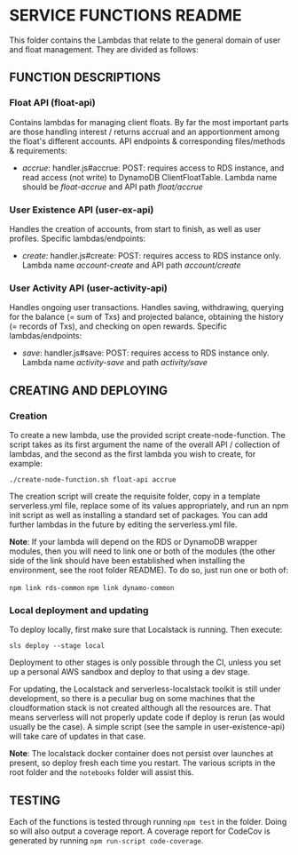 # SERVICE FUNCTIONS README

This folder contains the Lambdas that relate to the general domain of user and float management. They are divided as follows:

## FUNCTION DESCRIPTIONS

### Float API (float-api)

Contains lambdas for managing client floats. By far the most important parts are those handling interest / returns accrual and
an apportionment among the float's different accounts. API endpoints & corresponding files/methods & requirements:

* _accrue_: handler.js#accrue: POST: requires access to RDS instance, and read access (not write) to DynamoDB ClientFloatTable. Lambda name should be _float-accrue_ and API path _float/accrue_

### User Existence API (user-ex-api)

Handles the creation of accounts, from start to finish, as well as user profiles. Specific lambdas/endpoints:

* _create_: handler.js#create: POST: requires access to RDS instance only. Lambda name _account-create_ and API path _account/create_

### User Activity API (user-activity-api)

Handles ongoing user transactions. Handles saving, withdrawing, querying for the balance (= sum of Txs) and projected balance,
obtaining the history (= records of Txs), and checking on open rewards. Specific lambdas/endpoints:

* _save_: handler.js#save: POST: requires access to RDS instance only. Lambda name _activity-save_ and path _activity/save_

## CREATING AND DEPLOYING

### Creation

To create a new lambda, use the provided script create-node-function. The script takes as its first argument the name of the 
overall API / collection of lambdas, and the second as the first lambda you wish to create, for example:

``./create-node-function.sh float-api accrue``

The creation script will create the requisite folder, copy in a template serverless.yml file, replace some of its values appropriately,
and run an npm init script as well as installing a standard set of packages. You can add further lambdas in the future by editing the serverless.yml file.

**Note**: If your lambda will depend on the RDS or DynamoDB wrapper modules, then you will need to link one or both of the modules
(the other side of the link should have been established when installing the environment, see the root folder README). To do so, just
run one or both of:

``npm link rds-common``
``npm link dynamo-common``

### Local deployment and updating

To deploy locally, first make sure that Localstack is running. Then execute:

``sls deploy --stage local``

Deployment to other stages is only possible through the CI, unless you set up a personal AWS sandbox and deploy to that using a dev stage.

For updating, the Localstack and serverless-localstack toolkit is still under development, so there is a peculiar bug on some machines that 
the cloudformation stack is not created although all the resources are. That means serverless will not properly update code if deploy is 
rerun (as would usually be the case). A simple script (see the sample in user-existence-api) will take care of updates in that case.

**Note**: The localstack docker container does not persist over launches at present, so deploy fresh each time you restart. The various
scripts in the root folder and the `notebooks` folder will assist this.

## TESTING

Each of the functions is tested through running ``npm test`` in the folder. Doing so will also output a coverage report. A coverage report for CodeCov is generated by running ``npm run-script code-coverage``.
